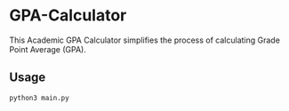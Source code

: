 # GPA-Calculator
This Academic GPA Calculator simplifies the process of calculating Grade Point Average (GPA).

## Usage
```cmd
python3 main.py
```
